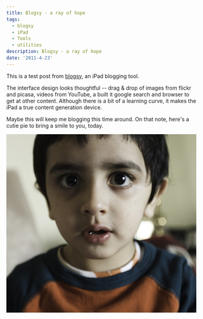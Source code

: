 ```yaml
---
title: Blogsy - a ray of hope
tags:
  - blogsy
  - iPad
  - Tools
  - utilities
description: Blogsy - a ray of hope
date: '2011-4-23'
---
```


This is a test post from [blogsy][0], an iPad blogging tool.

The interface design looks thoughtful -- drag & drop of images from flickr and picasa, videos from YouTube, a built it google search and browser to get at other content. Although there is a bit of a learning curve, it makes the iPad a true content generation device.

Maybe this will keep me blogging this time around. On that note, here's a cutie pie to bring a smile to you, today.

[![Hey you](/images/5603436835_900566038c.jpg)][1]


[0]: http://blogsyapp.com/
[1]: http://www.flickr.com/photos/shvelmur/5603436835/ "Hey you by Shivanand Velmurugan, on Flickr"
